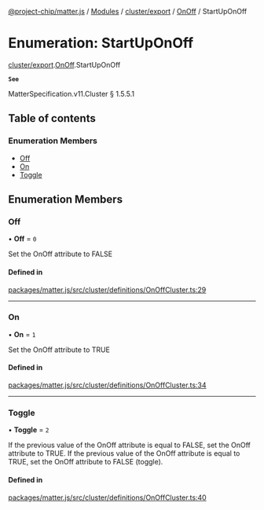 [@project-chip/matter.js](../README.md) / [Modules](../modules.md) / [cluster/export](../modules/cluster_export.md) / [OnOff](../modules/cluster_export.OnOff.md) / StartUpOnOff

# Enumeration: StartUpOnOff

[cluster/export](../modules/cluster_export.md).[OnOff](../modules/cluster_export.OnOff.md).StartUpOnOff

**`See`**

MatterSpecification.v11.Cluster § 1.5.5.1

## Table of contents

### Enumeration Members

- [Off](cluster_export.OnOff.StartUpOnOff.md#off)
- [On](cluster_export.OnOff.StartUpOnOff.md#on)
- [Toggle](cluster_export.OnOff.StartUpOnOff.md#toggle)

## Enumeration Members

### Off

• **Off** = ``0``

Set the OnOff attribute to FALSE

#### Defined in

[packages/matter.js/src/cluster/definitions/OnOffCluster.ts:29](https://github.com/project-chip/matter.js/blob/c0d55745d5279e16fdfaa7d2c564daa31e19c627/packages/matter.js/src/cluster/definitions/OnOffCluster.ts#L29)

___

### On

• **On** = ``1``

Set the OnOff attribute to TRUE

#### Defined in

[packages/matter.js/src/cluster/definitions/OnOffCluster.ts:34](https://github.com/project-chip/matter.js/blob/c0d55745d5279e16fdfaa7d2c564daa31e19c627/packages/matter.js/src/cluster/definitions/OnOffCluster.ts#L34)

___

### Toggle

• **Toggle** = ``2``

If the previous value of the OnOff attribute is equal to FALSE, set the OnOff attribute to TRUE. If the
previous value of the OnOff attribute is equal to TRUE, set the OnOff attribute to FALSE (toggle).

#### Defined in

[packages/matter.js/src/cluster/definitions/OnOffCluster.ts:40](https://github.com/project-chip/matter.js/blob/c0d55745d5279e16fdfaa7d2c564daa31e19c627/packages/matter.js/src/cluster/definitions/OnOffCluster.ts#L40)
